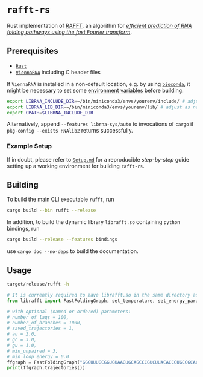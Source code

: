 # `rafft-rs`

Rust implementation of [RAFFT](https://github.com/strevol-mpi-mis/RAFFT), an algorithm for [*efficient prediction of RNA folding pathways using the fast Fourier transform*](https://doi.org/10.1101/2021.07.02.450908).

## Prerequisites

- [`Rust`](https://www.rust-lang.org/tools/install)
- [`ViennaRNA`](https://www.tbi.univie.ac.at/RNA/#download) including C header files

If `ViennaRNA` is installed in a non-default location, e.g. by using [`bioconda`](https://bioconda.github.io/user/install.html),
it might be necessary to set some [environment variables](https://crates.io/crates/librna-sys) before building:

```sh
export LIBRNA_INCLUDE_DIR=~/bin/miniconda3/envs/yourenv/include/ # adjust as necessary
export LIBRNA_LIB_DIR=~/bin/miniconda3/envs/yourenv/lib/ # adjust as necessary
export CPATH=$LIBRNA_INCLUDE_DIR
```

Alternatively, append `--features librna-sys/auto` to invocations of `cargo` if `pkg-config --exists RNAlib2` returns successfully.

### Example Setup

If in doubt, please refer to [`Setup.md`](https://github.com/strevol-mpi-mis/rafft-rs/blob/main/Setup.md) for a reproducible *step-by-step* guide setting up 
a working environment for building `rafft-rs`.

## Building

To build the main CLI executable `rufft`, run

```sh
cargo build --bin rufft --release
```

In addition, to build the dynamic library `librafft.so` containing `python` bindings, run

```sh
cargo build --release --features bindings
```

use `cargo doc --no-deps` to build the documentation.

## Usage

```sh
target/release/rufft -h
```

```python
# It is currently required to have librafft.so in the same directory as your python code
from librafft import FastFoldingGraph, set_temperature, set_energy_parameters

# with optional (named or ordered) parameters:
# number_of_lags = 100,
# number_of_branches = 1000,
# saved_trajectories = 1,
# au = 2.0,
# gc = 3.0,
# gu = 1.0,
# min_unpaired = 3,
# min_loop_energy = 0.0
ffgraph = FastFoldingGraph("GGGUUUGCGGUGUAAGUGCAGCCCGUCUUACACCGUGCGGCACAGGCACUAGUACUGAUGUCGUAUACAGGGCUUUUGACAU")
print(ffgraph.trajectories())
```
